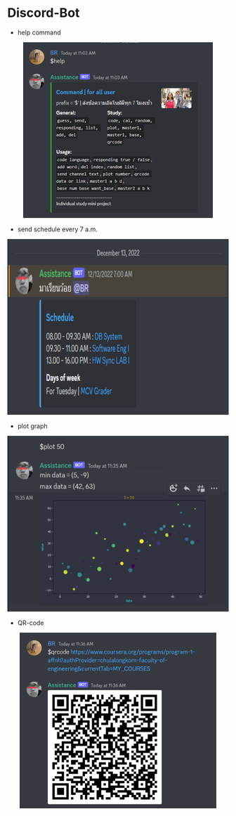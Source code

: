 # Discord-Bot


- help command
<p align="middle">
<img src="./resources/image1.png" height="400"></a>

- send schedule every 7 a.m.
<p align="middle">
<img src="./resources/image2.png" height="400"></a>

- plot graph
<p align="middle">
<img src="./resources/image3.png" height="400"></a>

- QR-code
<p align="middle">
<img src="./resources/image4.png" height="400"></a>
